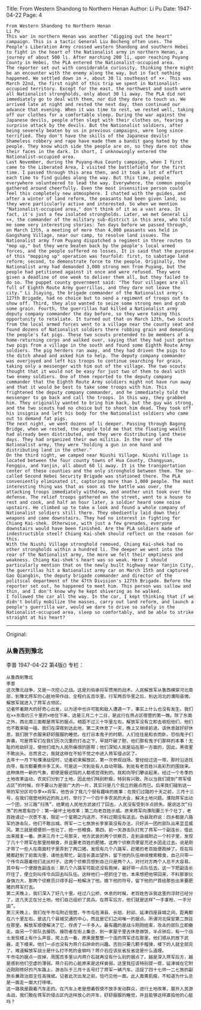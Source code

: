 Title: From Western Shandong to Northern Henan
Author: Li Pu
Date: 1947-04-22
Page: 4

    From Western Shandong to Northern Henan
    Li Pu
    This war in northern Henan was another "digging out the heart" campaign. This is a tactic General Liu Bocheng often uses. The People's Liberation Army crossed western Shandong and southern Hebei to fight in the heart of the Nationalist army in northern Henan, a journey of about 500 li. After marching 200 li, upon reaching Puyang County in Hebei, the PLA entered the Nationalist-occupied area.
    The reporter set out with considerable curiosity, thinking there might be an encounter with the enemy along the way, but in fact nothing happened. We settled down in ×, about 30 li southeast of ××. This was March 22nd, the first night of this trip we spent in Nationalist-occupied territory. Except for the east, the northwest and south were all Nationalist strongholds, only about 30 li away. The PLA did not immediately go to deal with them, nor did they dare to touch us. We arrived late at night and rested the next day, then continued our advance that evening. When it was time to rest, we rested well, taking off our clothes for a comfortable sleep. During the war against the Japanese devils, people often slept with their clothes on, fearing a surprise attack by the devils. But the Nationalist soldiers, after being severely beaten by us in previous campaigns, were long since terrified. They don't have the skills of the Japanese devils! Shameless robbery and rape have made them a bandit gang hated by the people. They know which side the people are on, so they dare not show their faces in the dark. In short, I unknowingly entered the Nationalist-occupied area.
    Last November, during the Puyang-Hua County campaign, when I first came to the Liberated Area, I visited the battlefield for the first time. I passed through this area then, and it took a lot of effort each time to find guides along the way. But this time, people everywhere volunteered to lead the way. Everywhere, the common people gathered around cheerfully. Even the most insensitive person could feel this completely new atmosphere. I chatted with the guides, and after a winter of land reform, the peasants had been given land, so they were particularly active and interested. So when we mention "Nationalist-occupied area," don't think of it as a vast area. In fact, it's just a few isolated strongholds. Later, we met General Li ××, the commander of the military sub-district in this area, who told me some very interesting stories: Ten days before we passed through, on March 13th, a meeting of more than 4,000 peasants was held in Gangshang Village, near our camp, to resolve land issues. The Nationalist army from Puyang dispatched a regiment in three routes to "mop up," but they were beaten back by the people's local armed forces, and the people suffered no losses. It is said that the purpose of this "mopping up" operation was fourfold: first, to sabotage land reform; second, to demonstrate force to the people. Originally, the Nationalist army had demanded 3,000 strong men from Puyang, but the people had petitioned against it once and were refused. They were given a deadline of one week to deliver them all, but they failed to do so. The puppet county government said: "The four villages are all full of Eighth Route Army guerrillas, and they dare not leave the city." Li Jiaying, the brigade commander of the Nationalist army's 127th Brigade, had no choice but to send a regiment of troops out to show off. Third, they also wanted to seize some strong men and grab some grain. Fourth, the guerrillas had killed a Nationalist army deputy company commander the day before, so they were taking this opportunity to retaliate. It turned out that on March 12th, two scouts from the local armed forces went to a village near the county seat and found dozens of Nationalist soldiers there robbing grain and demanding the people's fat pigs. These two scouts pretended to be members of a home-returning corps and walked over, saying that they had just gotten two pigs from a village in the south and found some Eighth Route Army soldiers. The pig herders ran away, and they had driven the pigs to the ditch ahead and asked him to help. The deputy company commander was overjoyed and left his troops to continue searching for grain, taking only a messenger with him out of the village. The two scouts thought that it would not be easy for just two of them to deal with two enemy soldiers. One of them reported to the deputy company commander that the Eighth Route Army soldiers might not have run away and that it would be best to take some troops with him. This frightened the deputy company commander, and he immediately told the messenger to go back and call the troops. In this way, they grabbed him. They originally wanted to bring him back, but the guy was strong, and the two scouts had no choice but to shoot him dead. They took off his insignia and left his body for the Nationalist soldiers who came out to demand fat pigs.
    The next night, we went dozens of li deeper. Passing through Bagong Bridge, when we rested, the people told me that the floating wealth had already been distributed, and they were distributing land these days. They had organized their own militia. In the rear of the Nationalist army, they were "holding a gun in one hand and distributing land in the other."
    On the third night, we camped near Niushi Village. Niushi Village is located between the four county towns of Hua County, Changyuan, Fengqiu, and Yanjin, all about 60 li away. It is the transportation center of these counties and the only stronghold between them. The so-called Second Hebei Security Brigade was stationed there. The PLA conveniently eliminated it, capturing more than 1,000 people. The most interesting thing was that as soon as the battle was over, the attacking troops immediately withdrew, and another unit took over the defense. The relief troops gathered on the street, went to a house to rest and cook, and half an hour later, a soldier heard some noise upstairs. He climbed up to take a look and found a whole company of Nationalist soldiers still there. They obediently laid down their weapons and came downstairs. They had no interest in fighting for Chiang Kai-shek. Otherwise, with just a few grenades, everyone downstairs would have been finished. Are the PLA soldiers made of indestructible steel? Chiang Kai-shek should reflect on the reason for this.
    With the Niushi Village stronghold removed, Chiang Kai-shek had no other strongholds within a hundred li. The deeper we went into the rear of the Nationalist army, the more we felt their emptiness and weakness. Chiang Kai-shek's heart was so weak. Here I should particularly mention that on the newly built highway near Yanjin City, the guerrillas hit a Nationalist army car on March 15th and captured Gao Qiangbin, the deputy brigade commander and director of the political department of the 47th Division's 127th Brigade. Before the reporter set out, he happened to meet him. This person was sallow and thin, and I don't know why he kept shivering as he walked.
    I followed the car all the way. In the car, I kept thinking that if we didn't boldly mobilize the masses, carry out land reform, and launch a people's guerrilla war, would we dare to drive so safely in the Nationalist-occupied area, sleep so comfortably, and be able to strike straight at his heart?



<hr /> 

Original: 


### 从鲁西到豫北
李普
1947-04-22
第4版()
专栏：

    从鲁西到豫北
    李普
    这次豫北战争，又是一次挖心之战。这是刘伯承将军惯用的战术。人民解放军从鲁西横穿河北南部，到豫北蒋军的心脏地带作战，全程约五百华里。行军两百华里之后，到达河北的濮阳县境，解放军就进入了蒋军占领区。
    记者怀着颇大的好奇心出发，以为途中也许可能和敌人遭遇一下，事实上什么也没有发生。我们在××东南约三十里的×地住下来，这是三月二十二日，是此行在蒋占区宿营的第一晚。除了东面之外，西北南三面都是蒋军的据点。相距不过三十华里左右。解放军没有立即去收拾他们，他们也不敢来碰一碰。我们在深夜到达此地，第二天休息了一天，晚上又继续前进。该休息就好好休息，我们脱下衣服来舒舒服服的睡觉。在打日本鬼子的时期，人们往往是和衣而卧。恐怕鬼子们奔袭，可是蒋军们在我们历次沉重的打击之下，早就吓破了胆，他们那有鬼子们那样的本事！无耻的抢劫奸淫，使他们成为人民所痛恨的匪帮；他们深知人民是站在那一方面的，因此，黑夜里不敢出头。总而言之，我就这样在不知不觉之中进入蒋军侵占区了。
    去年十一月下旬濮滑战役时，记者初来解放区，第一次参观战场。曾经经过这一带，那时沿途找向导，每次都要费许多工夫。可是这一次到处有人自动带路。到处有老百姓兴高彩烈的围拢来。这种焕然一新的气象，即使是极迟钝的人都感觉得到的。我和向导们攀谈起来，经过一个冬季的土地改革运动，农民们分到了土地，因此他们特别积极，特别有兴致。所以当我们提到“蒋军侵占区”的时候，你不要以为是很广大的一片，其实只是几个孤立的据点而已。后来我们碰到这一带的军分区司令李××将军，他告诉了我几个很有趣味的故事：在我们过路的十天之前，三月十三号，在我们宿营地附近的岗上村，举行了一个四千多农民的大会，解决土地问题。濮阳蒋军出动一个团，分三路“扫荡”，结果给人民地方武装打了回去，人民没有受到半点损失。据说这次“扫荡”的用意有四个：第一破坏土地改革；第二向老百姓示威。原来蒋军向濮阳要三千个壮丁，老百姓请过一次愿不准，限定一个星期之内送齐，不料过期没有送去。伪县政府说：四乡都是八路军的游击队，他们不敢出城。蒋军一二七旅旅长李家英没有办法，只好派一团的部队出来显显威风。第三就是顺便抓一些壮丁，抢一些粮食。第四，前一天游击队打死了蒋军一个副连长，借此出来报复一番。原来三月十二号那天，地方武装的两个侦察员，走到县城附近一个村子里，发现了几十个蒋军在那里抢粮食，并且要老百姓的肥猪。这两个侦察员便冒充还乡团走过去。说是刚才带了一些人在南面村子里弄到了两口猪，发现有几个八路军，赶猪的老百姓便跑掉了。现在将猪都赶到了前面沟里，请他去帮忙。副连长喜出望外，留下他的队伍继续搜索粮食，自己只带一个传令兵跟着他们走出村子。这两个侦察员想到自己只是两个人，对付对方两个人总不大容易。其中有一个便报告副连长：那几个八路军可能还没有跑掉，最好带一点队伍去。这一下把副连长吓住了，便立刻叫传令兵回去叫队伍。这样他们一把抓住了他，本来想把他带回来，不料那家伙身强力大，那两个侦察员只得手起一枪解决了他。摘下他的符号，留下他的尸首给那些出来要肥猪的蒋军打去。
    第二天晚上，我们深入了好几十里。经过八公桥，休息的时候，老百姓告诉我这里的浮财已经分了，这几天正在分土地。他们自己组织了民兵。在蒋军后方，他们就是这样“一手拿枪、一手分田”。
    第三天晚上，我们在牛市屯附近宿营，牛市屯在滑县、长垣、封邱、延津四座县城之间，距离都在六十里左右，是这几个县城交通的中心，而且是它们之间唯一的据点。所谓河北保安第二旅驻在那里。解放军顺便解决了它，俘虏了一千多人。最有趣的是战斗刚刚结束，攻击的部队立即撤走。由另一个部队去接防。接防者在街上集合，到一家屋子里去休息做饭，半点钟后，有一个战士发现楼上有什么声音，爬上去一看，原来是整整一个连的蒋军还在那里。他们顺从的放下武器，走下楼来。他们一点也没有为蒋介石拚命的兴趣。否则只要几颗手榴弹，楼下的人就全部完了。难道解放军战士是什么打不死的金钢吗？蒋介石应该反省反省这是什么道理。
    牛市屯的据点一拔掉，周围百多里以内蒋介石就再没有什么别的据点了。越是深入蒋军后方，越是感到他们空虚的薄弱。蒋介石的心脏原来是这样衰弱。这里我应该特别提一提，延津城在它附近刚刚修好的汽车路上，游击队于三月十五号打了蒋军一辆汽车。活捉了四十七师一二七旅的副旅长兼政治部主任高强斌。记者此次出发之前，恰巧见他一面，此人面黄肌瘦，不知道为什么总是一面走一面大打哆嗦。
    这一路我是跟着汽车走的。在汽车上老是想着假使不放手发动群众，进行土地改革，展开人民游击战，我们敢在蒋军的侵占区内这样放心的开车，舒舒服服的睡觉，并且能够这样直捣他的心脏吗？
